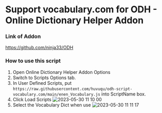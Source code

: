 # Support vocabulary.com for ODH - Online Dictionary Helper Addon
### Link of Addon
  https://github.com/ninja33/ODH
### How to use this script
1. Open Online Dictionary Helper Addon Options
2. Switch to Scripts Options tab. 
3. In User Defined Scripts, put `https://raw.githubusercontent.com/huvuqu/odh-script-vocabulary.com/main/enen_Vocabulary.js` into ScriptName box. 
4. Click Load Scripts
![2023-05-30 11 10 00](https://github.com/huvuqu/odh-script-vocabulary.com/assets/22325354/c8300ae9-e34e-48a4-a21b-848cef5f8395)
5. Select the Vocabulary Dict when use
![2023-05-30 11 11 17](https://github.com/huvuqu/odh-script-vocabulary.com/assets/22325354/9994273f-c1aa-4d33-9177-e997a2c40733)

 
